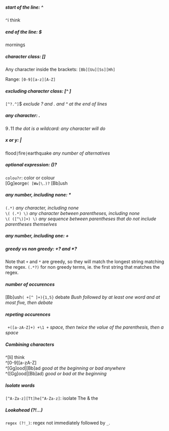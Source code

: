 ##### start of the line: ^
`^`i think

##### end of the line: $
morning`$`

##### character class: []
Any character inside the brackets:
`[Bb][Uu][Ss][Hh]`

Range:
`[0-9][a-z][A-Z]`

##### excluding character class: [^ ]
`[^?.^]`$ _exclude ? and . and ^ at the end of lines_

##### any character: .
9`.`11 _the dot is a wildcard: any character will do_

##### x or y: |
flood`|`fire`|`earthquake _any number of alternatives_

##### optional expression: ()?
`colou?r`: color or colour  
[Gg]eorge`( [Ww]\.)?` [Bb]ush

##### any number, including none: \*
`(.*)` _any character, including none_  
`\( (.*) \)` _any character between parentheses, including none_  
`\( ([^\)]+) \)` _any sequence between parentheses that do not include parentheses themselves_

##### any number, including one: +

##### greedy vs non greedy: \+? and \*?
Note that `+` and `*` are greedy, so they will match the longest string matching the regex.
`(.*?)` for non greedy terms, ie. the first string that matches the regex.

##### number of occurences
[Bb]ush`( +[^ ]+){1,5}` debate _Bush followed by at least one word and at most five, then debate_

##### repeting occurences
` +([a-zA-Z]+) +\1 +` _space, then twice the value of the parenthesis, then a space_
 

##### Combining characters
^[Ii] think  
^[0-9][a-zA-Z]  
^[Gg]ood|[Bb]ad _good at the beginning or bad anywhere_  
^([Gg]ood|[Bb]ad) _good or bad at the beginning_

##### Isolate words
`[^A-Za-z][Tt]he[^A-Za-z]`: isolate The & the

##### Lookahead (?!...)

`regex (?!_)`: regex not immediately followed by `_`.